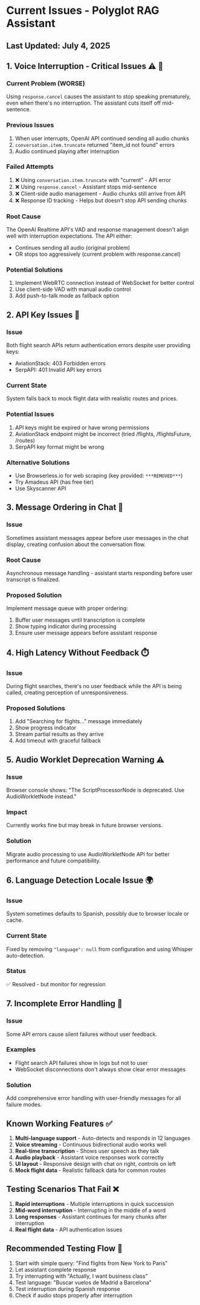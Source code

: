 # Current Issues - Polyglot RAG Assistant

## Last Updated: July 4, 2025

## 1. Voice Interruption - Critical Issues ⚠️ 🚨

### Current Problem (WORSE)
Using `response.cancel` causes the assistant to stop speaking prematurely, even when there's no interruption. The assistant cuts itself off mid-sentence.

### Previous Issues
1. When user interrupts, OpenAI API continued sending all audio chunks
2. `conversation.item.truncate` returned "item_id not found" errors
3. Audio continued playing after interruption

### Failed Attempts
1. ❌ Using `conversation.item.truncate` with "current" - API error
2. ❌ Using `response.cancel` - Assistant stops mid-sentence
3. ❌ Client-side audio management - Audio chunks still arrive from API
4. ❌ Response ID tracking - Helps but doesn't stop API sending chunks

### Root Cause
The OpenAI Realtime API's VAD and response management doesn't align well with interruption expectations. The API either:
- Continues sending all audio (original problem)
- OR stops too aggressively (current problem with response.cancel)

### Potential Solutions
1. Implement WebRTC connection instead of WebSocket for better control
2. Use client-side VAD with manual audio control
3. Add push-to-talk mode as fallback option

## 2. API Key Issues 🔑

### Issue
Both flight search APIs return authentication errors despite user providing keys:
- AviationStack: 403 Forbidden errors
- SerpAPI: 401 Invalid API key errors

### Current State
System falls back to mock flight data with realistic routes and prices.

### Potential Issues
1. API keys might be expired or have wrong permissions
2. AviationStack endpoint might be incorrect (tried /flights, /flightsFuture, /routes)
3. SerpAPI key format might be wrong

### Alternative Solutions
- Use Browserless.io for web scraping (key provided: `***REMOVED***`)
- Try Amadeus API (has free tier)
- Use Skyscanner API

## 3. Message Ordering in Chat 💬

### Issue
Sometimes assistant messages appear before user messages in the chat display, creating confusion about the conversation flow.

### Root Cause
Asynchronous message handling - assistant starts responding before user transcript is finalized.

### Proposed Solution
Implement message queue with proper ordering:
1. Buffer user messages until transcription is complete
2. Show typing indicator during processing
3. Ensure user message appears before assistant response

## 4. High Latency Without Feedback ⏱️

### Issue
During flight searches, there's no user feedback while the API is being called, creating perception of unresponsiveness.

### Proposed Solutions
1. Add "Searching for flights..." message immediately
2. Show progress indicator
3. Stream partial results as they arrive
4. Add timeout with graceful fallback

## 5. Audio Worklet Deprecation Warning ⚠️

### Issue
Browser console shows: "The ScriptProcessorNode is deprecated. Use AudioWorkletNode instead."

### Impact
Currently works fine but may break in future browser versions.

### Solution
Migrate audio processing to use AudioWorkletNode API for better performance and future compatibility.

## 6. Language Detection Locale Issue 🌍

### Issue
System sometimes defaults to Spanish, possibly due to browser locale or cache.

### Current State
Fixed by removing `"language": null` from configuration and using Whisper auto-detection.

### Status
✅ Resolved - but monitor for regression

## 7. Incomplete Error Handling 🚨

### Issue
Some API errors cause silent failures without user feedback.

### Examples
- Flight search API failures show in logs but not to user
- WebSocket disconnections don't always show clear error messages

### Solution
Add comprehensive error handling with user-friendly messages for all failure modes.

## Known Working Features ✅

1. **Multi-language support** - Auto-detects and responds in 12 languages
2. **Voice streaming** - Continuous bidirectional audio works well
3. **Real-time transcription** - Shows user speech as they talk
4. **Audio playback** - Assistant voice responses work correctly
5. **UI layout** - Responsive design with chat on right, controls on left
6. **Mock flight data** - Realistic fallback data for common routes

## Testing Scenarios That Fail ❌

1. **Rapid interruptions** - Multiple interruptions in quick succession
2. **Mid-word interruption** - Interrupting in the middle of a word
3. **Long responses** - Assistant continues for many chunks after interruption
4. **Real flight data** - API authentication issues

## Recommended Testing Flow 🧪

1. Start with simple query: "Find flights from New York to Paris"
2. Let assistant complete response
3. Try interrupting with "Actually, I want business class"
4. Test language: "Buscar vuelos de Madrid a Barcelona"
5. Test interruption during Spanish response
6. Check if audio stops properly after interruption
